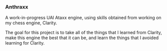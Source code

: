 ### Anthraxx

A work-in-progress UAI Ataxx engine, using skills obtained from working on my chess engine, Clarity.

The goal for this project is to take all of the things that I learned from Clarity, make this engine the best that it can be, and learn the things that I avoided learning for Clarity.
